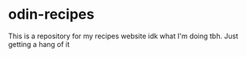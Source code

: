 # odin-recipes
This is a repository for my recipes website
idk what I'm doing tbh.
Just getting a hang of it